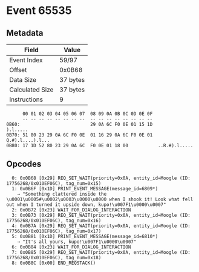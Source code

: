 # Event 65535

## Metadata

| Field           | Value    |
|-----------------|----------|
| Event Index     | 59/97    |
| Offset          | 0x0B68   |
| Data Size       | 37 bytes |
| Calculated Size | 37 bytes |
| Instructions    | 9        |

```
      00 01 02 03 04 05 06 07  08 09 0A 0B 0C 0D 0E 0F
      -- -- -- -- -- -- -- --  -- -- -- -- -- -- -- --
0B60:                          29 0A 6C F0 0E 01 15 1D          ).l.....
0B70: 51 80 23 29 0A 6C F0 0E  01 16 29 0A 6C F0 0E 01  Q.#).l....).l...
0B80: 17 1D 52 80 23 29 0A 6C  F0 0E 01 18 00           ..R.#).l.....   
```

## Opcodes

```
  0: 0x0B68 [0x29] REQ_SET_WAIT(priority=0x0A, entity_id=Moogle (ID: 17756268/0x010EF06C), tag_num=0x15)
  1: 0x0B6F [0x1D] PRINT_EVENT_MESSAGE(message_id=6809*)
    → "Something clattered inside the \u0001\u0005#\u0002\u0003\u0000\u0000 when I shook it! Look what fell out when I turned it upside down, kupo!\u007F1\u0000\u0007"
  2: 0x0B72 [0x23] WAIT_FOR_DIALOG_INTERACTION
  3: 0x0B73 [0x29] REQ_SET_WAIT(priority=0x0A, entity_id=Moogle (ID: 17756268/0x010EF06C), tag_num=0x16)
  4: 0x0B7A [0x29] REQ_SET_WAIT(priority=0x0A, entity_id=Moogle (ID: 17756268/0x010EF06C), tag_num=0x17)
  5: 0x0B81 [0x1D] PRINT_EVENT_MESSAGE(message_id=6810*)
    → "It's all yours, kupo!\u007F1\u0000\u0007"
  6: 0x0B84 [0x23] WAIT_FOR_DIALOG_INTERACTION
  7: 0x0B85 [0x29] REQ_SET_WAIT(priority=0x0A, entity_id=Moogle (ID: 17756268/0x010EF06C), tag_num=0x18)
  8: 0x0B8C [0x00] END_REQSTACK()
```
